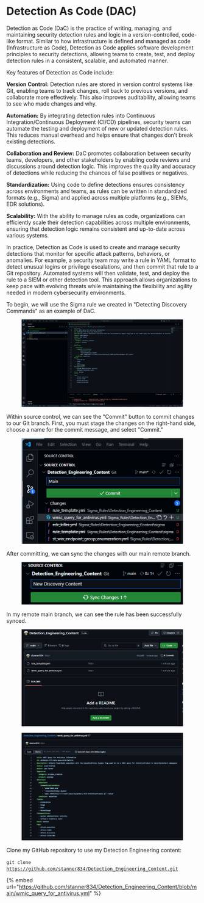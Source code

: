 # Detection As Code (DAC)

Detection as Code (DaC) is the practice of writing, managing, and maintaining security detection rules and logic in a version-controlled, code-like format. Similar to how infrastructure is defined and managed as code (Infrastructure as Code), Detection as Code applies software development principles to security detections, allowing teams to create, test, and deploy detection rules in a consistent, scalable, and automated manner.

Key features of Detection as Code include:

**Version Control:** Detection rules are stored in version control systems like Git, enabling teams to track changes, roll back to previous versions, and collaborate more effectively. This also improves auditability, allowing teams to see who made changes and why.

**Automation:** By integrating detection rules into Continuous Integration/Continuous Deployment (CI/CD) pipelines, security teams can automate the testing and deployment of new or updated detection rules. This reduces manual overhead and helps ensure that changes don’t break existing detections.

**Collaboration and Review:** DaC promotes collaboration between security teams, developers, and other stakeholders by enabling code reviews and discussions around detection logic. This improves the quality and accuracy of detections while reducing the chances of false positives or negatives.

**Standardization:** Using code to define detections ensures consistency across environments and teams, as rules can be written in standardized formats (e.g., Sigma) and applied across multiple platforms (e.g., SIEMs, EDR solutions).

**Scalability:** With the ability to manage rules as code, organizations can efficiently scale their detection capabilities across multiple environments, ensuring that detection logic remains consistent and up-to-date across various systems.

In practice, Detection as Code is used to create and manage security detections that monitor for specific attack patterns, behaviors, or anomalies. For example, a security team may write a rule in YAML format to detect unusual logins or privilege escalations, and then commit that rule to a Git repository. Automated systems will then validate, test, and deploy the rule to a SIEM or other detection tool. This approach allows organizations to keep pace with evolving threats while maintaining the flexibility and agility needed in modern cybersecurity environments.

To begin, we will use the Sigma rule we created in "Detecting Discovery Commands" as an example of DaC.

<figure><img src="../../.gitbook/assets/image (2) (1).png" alt=""><figcaption></figcaption></figure>

Within source control, we can see the "Commit" button to commit changes to our Git branch. First, you must stage the changes on the right-hand side, choose a name for the commit message, and select "Commit."

<figure><img src="../../.gitbook/assets/image (3) (1).png" alt=""><figcaption></figcaption></figure>

After committing, we can sync the changes with our main remote branch.

<figure><img src="../../.gitbook/assets/image (4) (1).png" alt=""><figcaption></figcaption></figure>

In my remote main branch, we can see the rule has been successfully synced.

<figure><img src="../../.gitbook/assets/image (5).png" alt=""><figcaption></figcaption></figure>

<figure><img src="../../.gitbook/assets/image (6).png" alt=""><figcaption></figcaption></figure>

Clone my GitHub repository to use my Detection Engineering content:

`git clone` [`https://github.com/stanner834/Detection_Engineering_Content.git`](https://github.com/stanner834/Detection\_Engineering\_Content.git)

{% embed url="https://github.com/stanner834/Detection_Engineering_Content/blob/main/wmic_query_for_antivirus.yml" %}
